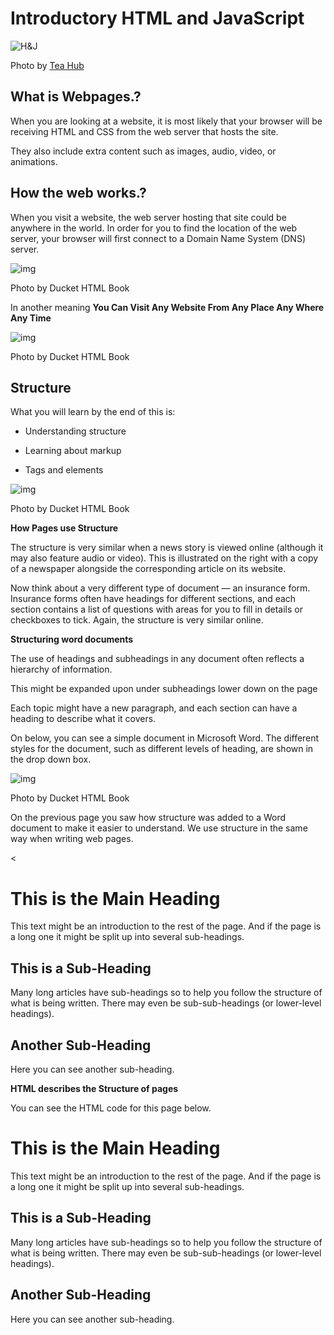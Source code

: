 # Introductory HTML and JavaScript

![H&J](https://swall.teahub.io/photos/small/22-220767_web-developer-wallpaper-4k.jpg)

Photo by [Tea Hub](https://swall.teahub.io)

## What is Webpages.?

When you are looking at a website, it is most likely that your browser will be receiving HTML and CSS from the web server that hosts the site.

They also include extra content such as images, audio, video, or animations.

## How the web works.?

When you visit a website, the web server hosting that site could be anywhere in the world. In order for you to find the location of the web server, your browser will first connect to a Domain Name System (DNS) server.

![img](class01/first.JPG)

Photo by Ducket HTML Book

In another meaning **You Can Visit Any Website From Any Place Any Where Any Time**

![img](class01/second.png)

Photo by Ducket HTML Book

## Structure

What you will learn by the end of this is:

- Understanding structure

- Learning about markup

- Tags and elements

![img](class01/third.JPG)

Photo by Ducket HTML Book

**How Pages use Structure**

The structure is very similar when a news story is viewed online (although it may also feature audio or video). This is illustrated on the right with a copy of a newspaper alongside the corresponding article on its website.

Now think about a very different type of document — an insurance form. Insurance forms often have headings for different sections, and each section contains a list of questions with areas for you to fill in details or checkboxes to tick. Again, the structure is very similar online.

**Structuring word documents**

The use of headings and subheadings in any document often reflects a hierarchy of information.

This might be expanded upon under subheadings lower down on the page

Each topic might have a new paragraph, and each section can have a heading to describe what it covers.

On below, you can see a simple document in Microsoft Word. The different styles for the document, such as different levels of heading, are shown in the drop down box.

![img](class01/fourth.JPG)

Photo by Ducket HTML Book

On the previous page you saw how structure was added to a Word document to make it easier to understand. We use structure in the same way when writing web pages.

<
                <h1>This is the Main Heading</h1>
                <p>This text might be an introduction to the rest of  the page. And if the page is a long one it might  be split up into several sub-headings.<p>
                <h2>This is a Sub-Heading</h2>
                <p>Many long articles have sub-headings so to help  you follow the structure of what is being written.  There may even be sub-sub-headings (or lower-level  headings).</p>
                <h2>Another Sub-Heading</h2>
                <p>Here you can see another sub-heading.</p>
>

**HTML describes the Structure of pages**

You can see the HTML code for this page below.

<html>
  <body>
    <h1>This is the Main Heading</h1>
    <p>This text might be an introduction to the rest of  the page. And if the page is a long one it might  be split up into several sub-headings.<p>
    <h2>This is a Sub-Heading</h2>
    <p>Many long articles have sub-headings so to help  you follow the structure of what is being written.  There may even be sub-sub-headings (or lower-level  headings).</p>
    <h2>Another Sub-Heading</h2>
    <p>Here you can see another sub-heading.</p>
  </body>
</html>
